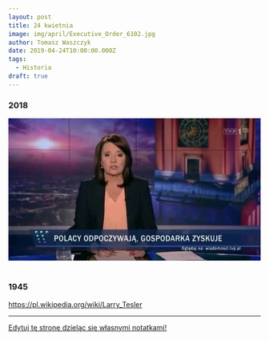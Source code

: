 ```yaml
---
layout: post
title: 24 kwietnia
image: img/april/Executive_Order_6102.jpg
author: Tomasz Waszczyk
date: 2019-04-24T10:00:00.000Z
tags:
  - Historia
draft: true
---
```


### 2018

<img src="./img/april/gospodarka.jpg"/><br><br>

### 1945

https://pl.wikipedia.org/wiki/Larry_Tesler

---

<a href="https://github.com/TomaszWaszczyk/historia.waszczyk.com/edit/master/src/content/april-24.md" target="_blank">Edytuj tę stronę dzieląc się własnymi notatkami!</a>
